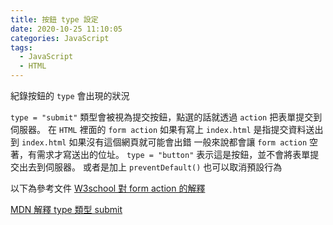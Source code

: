 ```yaml
---
title: 按鈕 type 設定
date: 2020-10-25 11:10:05
categories: JavaScript
tags: 
  - JavaScript
  - HTML
---
```

紀錄按鈕的 `type` 會出現的狀況
<!-- more -->

`type = "submit"` 類型會被視為提交按鈕，點選的話就透過 `action` 把表單提交到伺服器。
在 `HTML` 裡面的 `form action` 如果有寫上 `index.html`
是指提交資料送出到 `index.html` 如果沒有這個網頁就可能會出錯
一般來說都會讓 `form action` 空著，有需求才寫送出的位址。
`type = "button"` 表示這是按鈕，並不會將表單提交出去到伺服器。
或者是加上 `preventDefault()` 也可以取消預設行為

以下為參考文件
[W3school 對 form action 的解釋](http://www.w3school.com.cn/tags/att_form_action.asp)

[MDN 解釋 type 類型 submit](https://developer.mozilla.org/zh-TW/docs/Web/HTML/Element/input/submit)